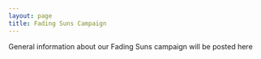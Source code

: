 ```yaml
---
layout: page
title: Fading Suns Campaign
---
```


<p class="message">
General information about our Fading Suns campaign will be posted here
</p>
